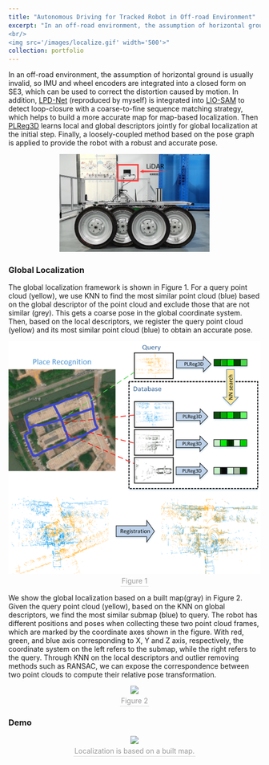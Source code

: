 ```yaml
---
title: "Autonomous Driving for Tracked Robot in Off-road Environment"
excerpt: "In an off-road environment, the assumption of horizontal ground is usually invalid, so IMU and wheel encoders are integrated into a closed form on SE3, which can be used to correct the distortion caused by motion. In addition, [LPD-Net](https://github.com/qiaozhijian/LPD-Net-Pytorch.git) (reproduced by myself) is integrated into [LIO-SAM](https://github.com/TixiaoShan/LIO-SAM.git) to detect loop-closure with a coarse-to-fine sequence matching strategy, which helps to build a more accurate map for map-based localization. Then [PLReg3D](https://github.com/IRMVLab/PLReg3D.git) learns local and global descriptors jointly for global localization at the initial step. Finally, a loosely-coupled method based on the pose graph is applied to provide the robot with a robust and accurate pose.
<br/>
<img src='/images/localize.gif' width='500'>"
collection: portfolio
---
```


In an off-road environment, the assumption of horizontal ground is usually invalid, so IMU and wheel encoders are integrated into a closed form on SE3, which can be used to correct the distortion caused by motion. In addition, [LPD-Net](https://github.com/qiaozhijian/LPD-Net-Pytorch.git) (reproduced by myself) is integrated into [LIO-SAM](https://github.com/TixiaoShan/LIO-SAM.git) to detect loop-closure with a coarse-to-fine sequence matching strategy, which helps to build a more accurate map for map-based localization. Then [PLReg3D](https://github.com/IRMVLab/PLReg3D.git) learns local and global descriptors jointly for global localization at the initial step. Finally, a loosely-coupled method based on the pose graph is applied to provide the robot with a robust and accurate pose.
<br/>
<div align=center><img src='/images/robot.png' width='300'></div>

### Global Localization
The global localization framework is shown in Figure 1. For a query point cloud (yellow), we use KNN to find the most similar point cloud (blue) based on the global descriptor of the point cloud and exclude those that are not similar (grey). This gets a coarse pose in the global coordinate system. Then, based on the local descriptors, we register the query point cloud (yellow) and its most similar point cloud (blue) to obtain an accurate pose.

<div align=center>
<img src='/images/pipline.png' >
<br>
<div style="color:orange; border-bottom: 1px solid #d9d9d9;display: inline-block;color: #999;padding: 2px;">
Figure 1
</div>
</div>

We show the global localization based on a built map(gray) in Figure 2. Given the query point cloud (yellow), based on the KNN on global
descriptors, we find the most similar submap (blue) to query. The robot has different positions and poses when collecting these two point
cloud frames, which are marked by the coordinate axes shown in the figure. With red, green, and blue axis corresponding to X, Y and
Z axis, respectively, the coordinate system on the left refers to the submap, while the right refers to the query. Through KNN on the local
descriptors and outlier removing methods such as RANSAC, we can expose the correspondence between two point clouds to compute their relative pose transformation.

<div align=center>
<img src='/images/registration.jpg' >
<br>
<div style="color:orange; border-bottom: 1px solid #d9d9d9;display: inline-block;color: #999;padding: 2px;">
Figure 2
</div>
</div>

### Demo
<div align=center>
<img src='/images/localize.gif' width='500'>
<br>
<div style="color:orange; border-bottom: 1px solid #d9d9d9;display: inline-block;color: #999;padding: 2px;">
Localization is based on a built map.
</div>
</div>
